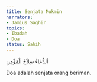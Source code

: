 ```yaml
---
title: Senjata Mukmin
narrators:
- Jamius Saghir
topics:
- Ibadah
- Doa
status: Sahih
---
```


<p lang="ar">اَلدُّعَاءُ سِلاَحُ الْمُؤْمِنِ</p>

Doa adalah senjata orang beriman.
